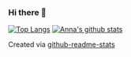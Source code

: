 ### Hi there 👋

[![Top Langs](https://github-readme-stats.vercel.app/api/top-langs/?username=aspfohl&theme=vue&count_private=true)]() [![Anna's github stats](https://github-readme-stats.vercel.app/api?username=aspfohl&hide=issues&count_private=true&theme=vue)]()


Created via [github-readme-stats](https://github.com/anuraghazra/github-readme-stats)

